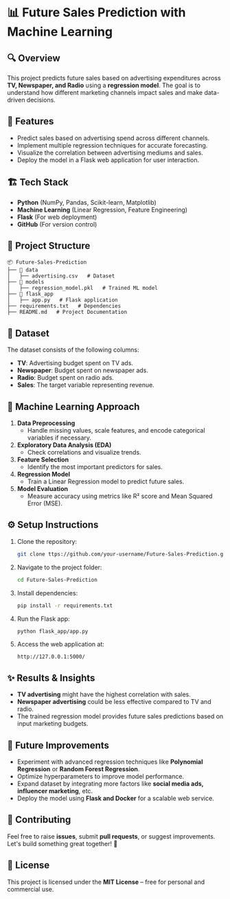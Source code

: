 # 📊 Future Sales Prediction with Machine Learning

## 🔍 Overview
This project predicts future sales based on advertising expenditures across **TV, Newspaper, and Radio** using a **regression model**. The goal is to understand how different marketing channels impact sales and make data-driven decisions.

## 🚀 Features
- Predict sales based on advertising spend across different channels.
- Implement multiple regression techniques for accurate forecasting.
- Visualize the correlation between advertising mediums and sales.
- Deploy the model in a Flask web application for user interaction.

## 🏗️ Tech Stack
- **Python** (NumPy, Pandas, Scikit-learn, Matplotlib)
- **Machine Learning** (Linear Regression, Feature Engineering)
- **Flask** (For web deployment)
- **GitHub** (For version control)

## 📂 Project Structure
```
📦 Future-Sales-Prediction
├── 📁 data
│   ├── advertising.csv   # Dataset
├── 📁 models
│   ├── regression_model.pkl   # Trained ML model
├── 📁 flask_app
│   ├── app.py   # Flask application
├── requirements.txt   # Dependencies
├── README.md   # Project Documentation
```

## 🔢 Dataset
The dataset consists of the following columns:
- **TV**: Advertising budget spent on TV ads.
- **Newspaper**: Budget spent on newspaper ads.
- **Radio**: Budget spent on radio ads.
- **Sales**: The target variable representing revenue.

## 🧠 Machine Learning Approach
1. **Data Preprocessing**
   - Handle missing values, scale features, and encode categorical variables if necessary.
2. **Exploratory Data Analysis (EDA)**
   - Check correlations and visualize trends.
3. **Feature Selection**
   - Identify the most important predictors for sales.
4. **Regression Model**
   - Train a Linear Regression model to predict future sales.
5. **Model Evaluation**
   - Measure accuracy using metrics like R² score and Mean Squared Error (MSE).

## ⚙️ Setup Instructions
1. Clone the repository:
   ```bash
   git clone ttps://github.com/your-username/Future-Sales-Prediction.git](https://github.com/iseptianto/Future-Sales-Prediction-With-ML.git
   ```
2. Navigate to the project folder:
   ```bash
   cd Future-Sales-Prediction
   ```
3. Install dependencies:
   ```bash
   pip install -r requirements.txt
   ```
4. Run the Flask app:
   ```bash
   python flask_app/app.py
   ```
5. Access the web application at:
   ```
   http://127.0.0.1:5000/
   ```

## ✨ Results & Insights
- **TV advertising** might have the highest correlation with sales.
- **Newspaper advertising** could be less effective compared to TV and radio.
- The trained regression model provides future sales predictions based on input marketing budgets.

## 📌 Future Improvements
- Experiment with advanced regression techniques like **Polynomial Regression** or **Random Forest Regression**.
- Optimize hyperparameters to improve model performance.
- Expand dataset by integrating more factors like **social media ads, influencer marketing**, etc.
- Deploy the model using **Flask and Docker** for a scalable web service.

## 🤝 Contributing
Feel free to raise **issues**, submit **pull requests**, or suggest improvements. Let's build something great together! 🚀

## 📝 License
This project is licensed under the **MIT License** – free for personal and commercial use.

